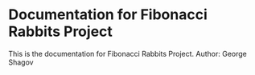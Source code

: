 # Documentation for Fibonacci Rabbits Project

This is the documentation for Fibonacci Rabbits Project.
Author: George Shagov

